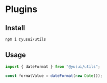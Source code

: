 # Plugins

## Install

```bash
npm i @yusui/utils
```

## Usage

```js
import { dateFormat } from "@yusui/utils";

const formatValue = dateFormat(new Date());
```
